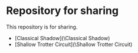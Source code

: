 # Repository for sharing
This repository is for sharing.
- [Classical Shadow](\Classical Shadow)
- [Shallow Trotter Circuit](\Shallow Trotter Circuit)
